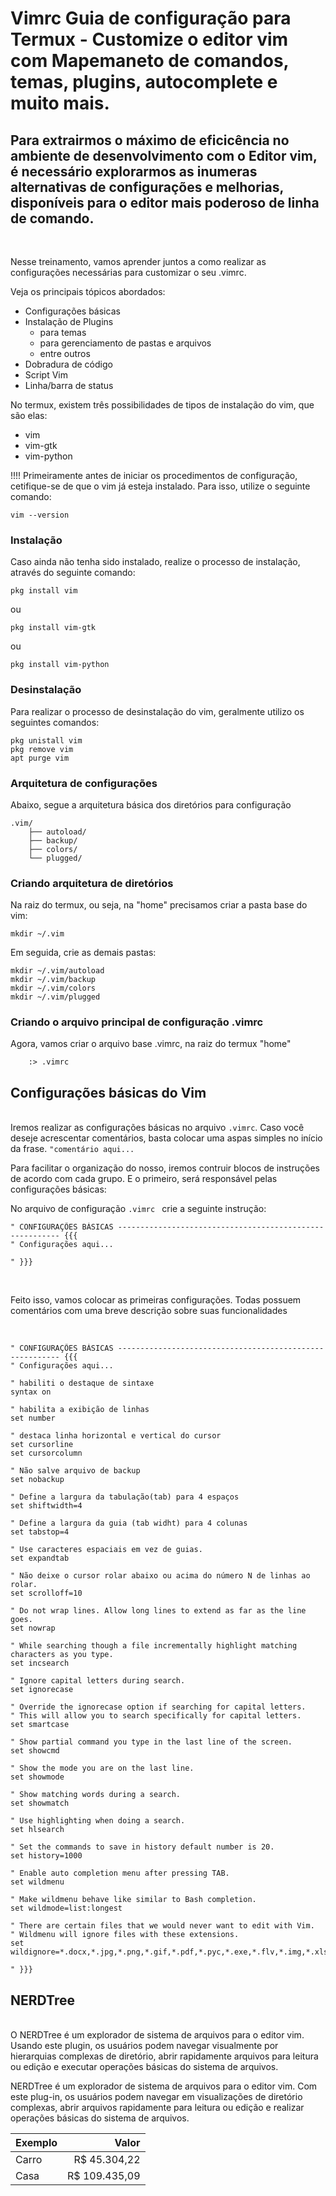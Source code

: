 # Vimrc Guia de configuração para Termux - Customize o editor vim com Mapemaneto de comandos, temas, plugins, autocomplete e muito mais.

## Para extrairmos o máximo de eficicência no ambiente de desenvolvimento com o Editor vim, é necessário explorarmos as inumeras alternativas de configurações e melhorias, disponíveis para o editor mais poderoso de linha de comando.
<br>

Nesse treinamento, vamos aprender juntos a como realizar as configurações necessárias para customizar o seu .vimrc.

Veja os principais tópicos abordados:

 - Configurações básicas
 - Instalação de Plugins
   - para temas
   - para gerenciamento de pastas e arquivos
   - entre outros
 - Dobradura de código
 - Script Vim
 - Linha/barra de status

No termux, existem três possibilidades de tipos de instalação do vim, que são elas:
 - vim
 - vim-gtk
 - vim-python

!!!! Primeiramente antes de iniciar os procedimentos de configuração, cetifique-se de que o vim já esteja instalado. Para isso, utilize o seguinte comando:

    vim --version


### Instalação
Caso ainda não tenha sido instalado, realize o processo de instalação,  através do seguinte comando:

    pkg install vim

ou

    pkg install vim-gtk

ou 

    pkg install vim-python

### Desinstalação
Para realizar o processo de desinstalação do vim, geralmente utilizo os seguintes comandos:

    pkg unistall vim
    pkg remove vim
    apt purge vim

### Arquitetura de configurações
Abaixo, segue a arquitetura básica dos diretórios para configuração

    .vim/
        ├── autoload/
        ├── backup/
        ├── colors/
        └── plugged/

### Criando arquitetura de diretórios
Na raiz do termux, ou seja, na "home" precisamos criar a pasta base do vim:

    mkdir ~/.vim

Em seguida, crie as demais pastas:

    mkdir ~/.vim/autoload
    mkdir ~/.vim/backup
    mkdir ~/.vim/colors
    mkdir ~/.vim/plugged

### Criando o arquivo principal de configuração .vimrc
Agora, vamos criar o arquivo base .vimrc, na raiz do termux "home"

        :> .vimrc

## Configurações básicas do Vim
<br>
Iremos realizar as configurações básicas no arquivo <code>.vimrc</code>. Caso você deseje acrescentar comentários, basta colocar uma aspas simples no início da frase. <code>"comentário aqui...</code>

<br>

Para facilitar o organização do nosso, iremos contruir blocos de instruções de acordo com cada grupo. E o primeiro, será responsável pelas configurações básicas:

No arquivo de configuração <code>.vimrc </code> crie a seguinte instrução:

    " CONFIGURAÇÕES BÁSICAS --------------------------------------------------------- {{{
    " Configurações aqui...

    " }}}

<br>

Feito isso, vamos colocar as primeiras configurações. Todas possuem comentários com uma breve descrição sobre suas funcionalidades

<br>



    " CONFIGURAÇÕES BÁSICAS --------------------------------------------------------- {{{
    " Configurações aqui...

    " habiliti o destaque de sintaxe
    syntax on

    " habilita a exibição de linhas
    set number

    " destaca linha horizontal e vertical do cursor
    set cursorline
    set cursorcolumn

    " Não salve arquivo de backup
    set nobackup

    " Define a largura da tabulação(tab) para 4 espaços
    set shiftwidth=4

    " Define a largura da guia (tab widht) para 4 colunas
    set tabstop=4

    " Use caracteres espaciais em vez de guias.
    set expandtab

    " Não deixe o cursor rolar abaixo ou acima do número N de linhas ao rolar.
    set scrolloff=10

    " Do not wrap lines. Allow long lines to extend as far as the line goes.
    set nowrap

    " While searching though a file incrementally highlight matching characters as you type.
    set incsearch

    " Ignore capital letters during search.
    set ignorecase

    " Override the ignorecase option if searching for capital letters.
    " This will allow you to search specifically for capital letters.
    set smartcase

    " Show partial command you type in the last line of the screen.
    set showcmd

    " Show the mode you are on the last line.
    set showmode

    " Show matching words during a search.
    set showmatch

    " Use highlighting when doing a search.
    set hlsearch

    " Set the commands to save in history default number is 20.
    set history=1000

    " Enable auto completion menu after pressing TAB.
    set wildmenu

    " Make wildmenu behave like similar to Bash completion.
    set wildmode=list:longest

    " There are certain files that we would never want to edit with Vim.
    " Wildmenu will ignore files with these extensions.
    set wildignore=*.docx,*.jpg,*.png,*.gif,*.pdf,*.pyc,*.exe,*.flv,*.img,*.xlsx

    " }}}


## NERDTree
<br>
O NERDTree é um explorador de sistema de arquivos para o editor vim. Usando este plugin, os usuários podem navegar visualmente por hierarquias complexas de diretório, abrir rapidamente arquivos para leitura ou edição e executar operações básicas do sistema de arquivos.

NERDTree é um explorador de sistema de arquivos para o editor vim. Com este plug-in, os usuários podem navegar em visualizações de diretório complexas, abrir arquivos rapidamente para leitura ou edição e realizar operações básicas do sistema de arquivos.

Exemplo | Valor
--------| --------:
Carro   | R$ 45.304,22
Casa    | R$ 109.435,09